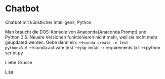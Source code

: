 # Chatbot
Chatbot mit künstlicher Intelligenz, Python

Man braucht die DOS-Konsole von Anaconda(Anaconda Prompt) und Python 3.6. Neuere Versionen funktionieren nicht mehr, weil sie nicht mehr geupdated werden.
Gebe dann ein:
 --><code>conda create -n test python=3.6</code>
 -->conda activate test
 -->pip install -r requirements.txt
 -->python script.py
 
 Liebe Grüsse 
 
 Lisa
